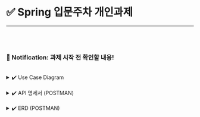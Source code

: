 # ✅ Spring 입문주차 개인과제 

--- 
<br><br>

### 📢 Notification: 과제 시작 전 확인할 내용!

<BR>

<details>
<summary>✔️ Use Case Diagram </summary>
<div markdown="1">

![image](https://github.com/gminnimk/MyScheduleAppServer/assets/165118770/febe417c-bd1a-484b-8b92-88550bd7feb9)

</div>
</details>
<BR>


<details>
<summary>✔️ API 명세서 (POSTMAN)</summary>
<div markdown="1">

![image](https://github.com/gminnimk/MyScheduleAppServer/assets/165118770/23541bfc-44a3-4e82-9204-d25d08c740ad)


![image](https://github.com/gminnimk/MyScheduleAppServer/assets/165118770/9aa92a2e-f8a0-447f-8077-d3277ae2218f)

</div>
</details>

<BR>

<details>
<summary>✔️ ERD (POSTMAN)</summary>
<div markdown="1">


![image](https://github.com/gminnimk/MyScheduleAppServer/assets/165118770/0d109b9d-3d5b-4fdb-ba6d-1933dede94c7)

</div>
</details>



